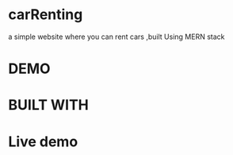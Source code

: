 # carRenting
a simple website where you can rent cars ,built 
Using MERN stack
# DEMO

# BUILT WITH

# Live demo


